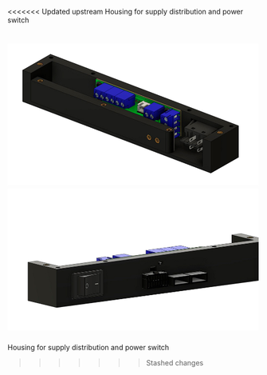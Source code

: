 <<<<<<< Updated upstream
Housing for supply distribution and power switch

![Image 1](Images/1.jpg)
![Image 2](Images/2.jpg)
=======
Housing for supply distribution and power switch
>>>>>>> Stashed changes
